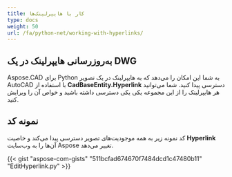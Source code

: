 ```yaml
---
title: کار با هایپرلینک‌ها
type: docs
weight: 50
url: /fa/python-net/working-with-hyperlinks/
---
```


## **به‌روزرسانی هایپرلینک در یک DWG**

Aspose.CAD برای Python به شما این امکان را می‌دهد که به هایپرلینک در یک تصویر AutoCAD با استفاده از **CadBaseEntity.Hyperlink** دسترسی پیدا کنید. شما می‌توانید هر هایپرلینک را از این مجموعه یکی یکی دسترسی داشته باشید و خواص آن را ویرایش کنید.

## نمونه کد

کد نمونه زیر به همه موجودیت‌های تصویر دسترسی پیدا می‌کند و خاصیت **Hyperlink** آن‌ها را به وب‌سایت Aspose تغییر می‌دهد.

{{< gist "aspose-com-gists" "511bcfad674670f7484dcd1c47480b11" "EditHyperlink.py" >}}
